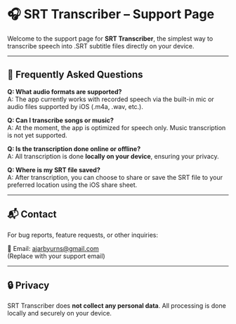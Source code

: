 # 🎧 SRT Transcriber – Support Page

Welcome to the support page for **SRT Transcriber**, the simplest way to transcribe speech into .SRT subtitle files directly on your device.

---

## 💬 Frequently Asked Questions

**Q: What audio formats are supported?**  
A: The app currently works with recorded speech via the built-in mic or audio files supported by iOS (.m4a, .wav, etc.).

**Q: Can I transcribe songs or music?**  
A: At the moment, the app is optimized for speech only. Music transcription is not yet supported.

**Q: Is the transcription done online or offline?**  
A: All transcription is done **locally on your device**, ensuring your privacy.

**Q: Where is my SRT file saved?**  
A: After transcription, you can choose to share or save the SRT file to your preferred location using the iOS share sheet.

---

## 📬 Contact

For bug reports, feature requests, or other inquiries:

📧 Email: ajarbyurns@gmail.com  
(Replace with your support email)

---

## 🔒 Privacy

SRT Transcriber does **not collect any personal data**. All processing is done locally and securely on your device.
